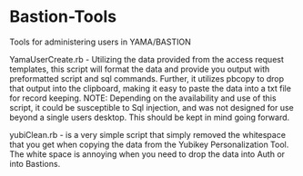 # Bastion-Tools
Tools for administering users in YAMA/BASTION

YamaUserCreate.rb - Utilizing the data provided from the access request templates, this script will format the data and provide you output with preformatted script and sql commands. Further, it utilizes pbcopy to drop that output into the clipboard, making it easy to paste the data into a txt file for record keeping.
  NOTE: Depending on the availability and use of this script, it could be susceptible to Sql injection, and was not designed for use beyond a single users desktop. This should be kept in mind going forward.

yubiClean.rb - is a very simple script that simply removed the whitespace that you get when copying the data from the Yubikey Personalization Tool. The white space is annoying when you need to drop the data into Auth or into Bastions.
